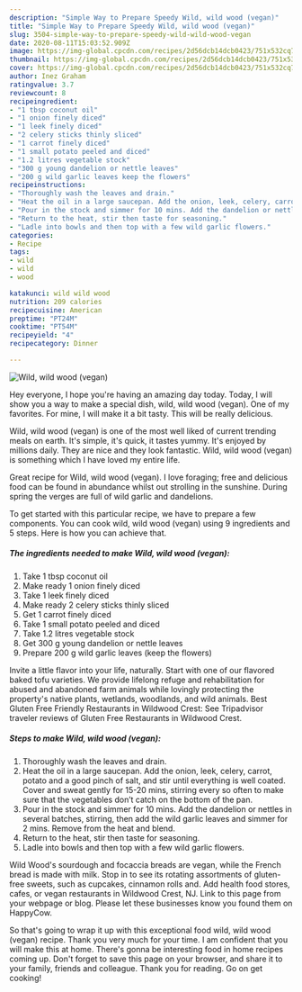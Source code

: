 ```yaml
---
description: "Simple Way to Prepare Speedy Wild, wild wood (vegan)"
title: "Simple Way to Prepare Speedy Wild, wild wood (vegan)"
slug: 3504-simple-way-to-prepare-speedy-wild-wild-wood-vegan
date: 2020-08-11T15:03:52.909Z
image: https://img-global.cpcdn.com/recipes/2d56dcb14dcb0423/751x532cq70/wild-wild-wood-vegan-recipe-main-photo.jpg
thumbnail: https://img-global.cpcdn.com/recipes/2d56dcb14dcb0423/751x532cq70/wild-wild-wood-vegan-recipe-main-photo.jpg
cover: https://img-global.cpcdn.com/recipes/2d56dcb14dcb0423/751x532cq70/wild-wild-wood-vegan-recipe-main-photo.jpg
author: Inez Graham
ratingvalue: 3.7
reviewcount: 8
recipeingredient:
- "1 tbsp coconut oil"
- "1 onion finely diced"
- "1 leek finely diced"
- "2 celery sticks thinly sliced"
- "1 carrot finely diced"
- "1 small potato peeled and diced"
- "1.2 litres vegetable stock"
- "300 g young dandelion or nettle leaves"
- "200 g wild garlic leaves keep the flowers"
recipeinstructions:
- "Thoroughly wash the leaves and drain."
- "Heat the oil in a large saucepan. Add the onion, leek, celery, carrot, potato and a good pinch of salt, and stir until everything is well coated. Cover and sweat gently for 15-20 mins, stirring every so often to make sure that the vegetables don’t catch on the bottom of the pan."
- "Pour in the stock and simmer for 10 mins. Add the dandelion or nettles in several batches, stirring, then add the wild garlic leaves and simmer for 2 mins. Remove from the heat and blend."
- "Return to the heat, stir then taste for seasoning."
- "Ladle into bowls and then top with a few wild garlic flowers."
categories:
- Recipe
tags:
- wild
- wild
- wood

katakunci: wild wild wood 
nutrition: 209 calories
recipecuisine: American
preptime: "PT24M"
cooktime: "PT54M"
recipeyield: "4"
recipecategory: Dinner

---
```



![Wild, wild wood (vegan)](https://img-global.cpcdn.com/recipes/2d56dcb14dcb0423/751x532cq70/wild-wild-wood-vegan-recipe-main-photo.jpg)

Hey everyone, I hope you're having an amazing day today. Today, I will show you a way to make a special dish, wild, wild wood (vegan). One of my favorites. For mine, I will make it a bit tasty. This will be really delicious.

Wild, wild wood (vegan) is one of the most well liked of current trending meals on earth. It's simple, it's quick, it tastes yummy. It's enjoyed by millions daily. They are nice and they look fantastic. Wild, wild wood (vegan) is something which I have loved my entire life.

Great recipe for Wild, wild wood (vegan). I love foraging; free and delicious food can be found in abundance whilst out strolling in the sunshine. During spring the verges are full of wild garlic and dandelions.


To get started with this particular recipe, we have to prepare a few components. You can cook wild, wild wood (vegan) using 9 ingredients and 5 steps. Here is how you can achieve that.

<!--inarticleads1-->

##### The ingredients needed to make Wild, wild wood (vegan):

1. Take 1 tbsp coconut oil
1. Make ready 1 onion finely diced
1. Take 1 leek finely diced
1. Make ready 2 celery sticks thinly sliced
1. Get 1 carrot finely diced
1. Take 1 small potato peeled and diced
1. Take 1.2 litres vegetable stock
1. Get 300 g young dandelion or nettle leaves
1. Prepare 200 g wild garlic leaves (keep the flowers)


Invite a little flavor into your life, naturally. Start with one of our flavored baked tofu varieties. We provide lifelong refuge and rehabilitation for abused and abandoned farm animals while lovingly protecting the property&#39;s native plants, wetlands, woodlands, and wild animals. Best Gluten Free Friendly Restaurants in Wildwood Crest: See Tripadvisor traveler reviews of Gluten Free Restaurants in Wildwood Crest. 

<!--inarticleads2-->

##### Steps to make Wild, wild wood (vegan):

1. Thoroughly wash the leaves and drain.
1. Heat the oil in a large saucepan. Add the onion, leek, celery, carrot, potato and a good pinch of salt, and stir until everything is well coated. Cover and sweat gently for 15-20 mins, stirring every so often to make sure that the vegetables don’t catch on the bottom of the pan.
1. Pour in the stock and simmer for 10 mins. Add the dandelion or nettles in several batches, stirring, then add the wild garlic leaves and simmer for 2 mins. Remove from the heat and blend.
1. Return to the heat, stir then taste for seasoning.
1. Ladle into bowls and then top with a few wild garlic flowers.


Wild Wood&#39;s sourdough and focaccia breads are vegan, while the French bread is made with milk. Stop in to see its rotating assortments of gluten-free sweets, such as cupcakes, cinnamon rolls and. Add health food stores, cafes, or vegan restaurants in Wildwood Crest, NJ. Link to this page from your webpage or blog. Please let these businesses know you found them on HappyCow. 

So that's going to wrap it up with this exceptional food wild, wild wood (vegan) recipe. Thank you very much for your time. I am confident that you will make this at home. There's gonna be interesting food in home recipes coming up. Don't forget to save this page on your browser, and share it to your family, friends and colleague. Thank you for reading. Go on get cooking!
